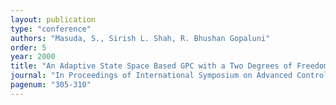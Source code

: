 ```yaml
---
layout: publication
type: "conference"
authors: "Masuda, S., Sirish L. Shah, R. Bhushan Gopaluni"
order: 5
year: 2000
title: "An Adaptive State Space Based GPC with a Two Degrees of Freedom Controller Structure"
journal: "In Proceedings of International Symposium on Advanced Control of Chemical Processes (ADCHEM), Pisa, Italy"
pagenum: "305-310"
---
```

